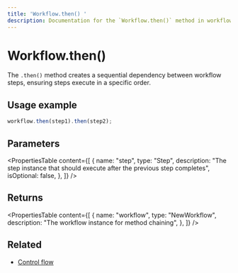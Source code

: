 ```yaml
---
title: 'Workflow.then() '
description: Documentation for the `Workflow.then()` method in workflows, which creates sequential dependencies between steps.
---
```


# Workflow.then()

The `.then()` method creates a sequential dependency between workflow steps, ensuring steps execute in a specific order.

## Usage example

```typescript copy
workflow.then(step1).then(step2);
```

## Parameters

<PropertiesTable
content={[
{
name: "step",
type: "Step",
description:
"The step instance that should execute after the previous step completes",
isOptional: false,
},
]}
/>

## Returns

<PropertiesTable
content={[
{
name: "workflow",
type: "NewWorkflow",
description: "The workflow instance for method chaining",
},
]}
/>

## Related

- [Control flow](../../../docs/workflows/control-flow)
